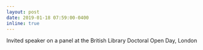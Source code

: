```yaml
---
layout: post
date: 2019-01-18 07:59:00-0400
inline: true
---
```


Invited speaker on a panel at the British Library Doctoral Open Day, London
